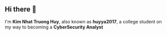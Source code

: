 ## Hi there 👋

I'm **Kim Nhat Truong Huy**, also known as **huyya2017**, a college student on my way to becoming a **CyberSecurity Analyst**
<!--
**huyya2017/huyya2017** is a ✨ _special_ ✨ repository because its `README.md` (this file) appears on your GitHub profile.

Here are some ideas to get you started:

- 🔭 I’m currently working on ...
- 🌱 I’m currently learning ...
- 👯 I’m looking to collaborate on ...
- 🤔 I’m looking for help with ...
- 💬 Ask me about ...
- 📫 How to reach me: ...
- 😄 Pronouns: ...
- ⚡ Fun fact: ...
-->
